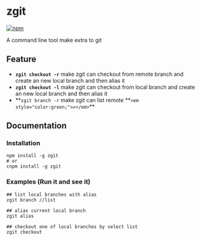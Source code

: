 zgit
===========

[![npm](https://badge.fury.io/js/zgit.svg)](http://badge.fury.io/js/zgit)

A command line tool make extra to git

## Feature

+  **`zgit checkout -r`** make zgit can checkout from remote branch and create an new local branch and then alias it
+  **`zgit checkout -l`** make zgit can checkout from local branch and create an new local branch and then alias it
+  **`zgit branch -r` make zgit can list remote  **`<em style="color:green;">✔</em>`**︎
## Documentation

### Installation

``` shell
npm install -g zgit
# or
cnpm install -g zgit
```

### Examples (Run it and see it)
``` shell
## list local branches with alias
zgit branch //list

## alias current local branch
zgit alias

## checkout one of local branches by select list
zgit checkout
```